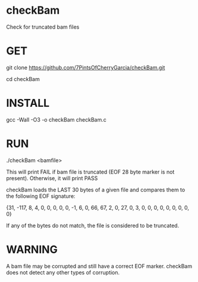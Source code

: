 # checkBam
Check for truncated bam files

# GET
git clone https://github.com/7PintsOfCherryGarcia/checkBam.git

cd checkBam

# INSTALL
gcc -Wall -O3 -o checkBam checkBam.c

# RUN
./checkBam \<bamfile\>

This will print FAIL if bam file is truncated (EOF 28 byte marker is not present).
Otherwise, it will print PASS

checkBam loads the LAST 30 bytes of a given file and compares them to the following EOF signature:

{31, -117, 8, 4, 0, 0, 0, 0, 0, -1, 6, 0, 66, 67, 2, 0, 27, 0, 3, 0, 0, 0, 0, 0, 0, 0, 0, 0}

If any of the bytes do not match, the file is considered to be truncated.

# WARNING

A bam file may be corrupted and still have a correct EOF marker. checkBam does not detect any other types of corruption. 
